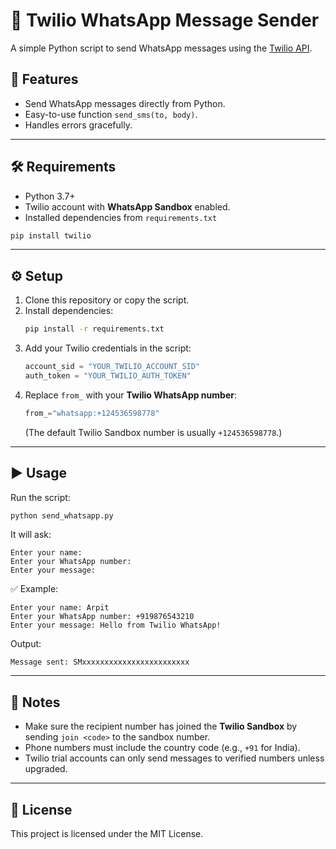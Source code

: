 # 📩 Twilio WhatsApp Message Sender

A simple Python script to send WhatsApp messages using the [Twilio API](https://www.twilio.com/).  

## 🚀 Features
- Send WhatsApp messages directly from Python.
- Easy-to-use function `send_sms(to, body)`.
- Handles errors gracefully.

---

## 🛠️ Requirements
- Python 3.7+
- Twilio account with **WhatsApp Sandbox** enabled.
- Installed dependencies from `requirements.txt`

```bash
pip install twilio
```

---

## ⚙️ Setup

1. Clone this repository or copy the script.
2. Install dependencies:
   ```bash
   pip install -r requirements.txt
   ```
3. Add your Twilio credentials in the script:
   ```python
   account_sid = "YOUR_TWILIO_ACCOUNT_SID"
   auth_token = "YOUR_TWILIO_AUTH_TOKEN"
   ```
4. Replace `from_` with your **Twilio WhatsApp number**:
   ```python
   from_="whatsapp:+124536598778"
   ```
   (The default Twilio Sandbox number is usually `+124536598778`.)

---

## ▶️ Usage
Run the script:

```bash
python send_whatsapp.py
```

It will ask:
```
Enter your name:
Enter your WhatsApp number:
Enter your message:
```

✅ Example:
```
Enter your name: Arpit
Enter your WhatsApp number: +919876543210
Enter your message: Hello from Twilio WhatsApp!
```

Output:
```
Message sent: SMxxxxxxxxxxxxxxxxxxxxxxxx
```

---

## 📌 Notes
- Make sure the recipient number has joined the **Twilio Sandbox** by sending `join <code>` to the sandbox number.
- Phone numbers must include the country code (e.g., `+91` for India).
- Twilio trial accounts can only send messages to verified numbers unless upgraded.

---

## 📄 License
This project is licensed under the MIT License.
